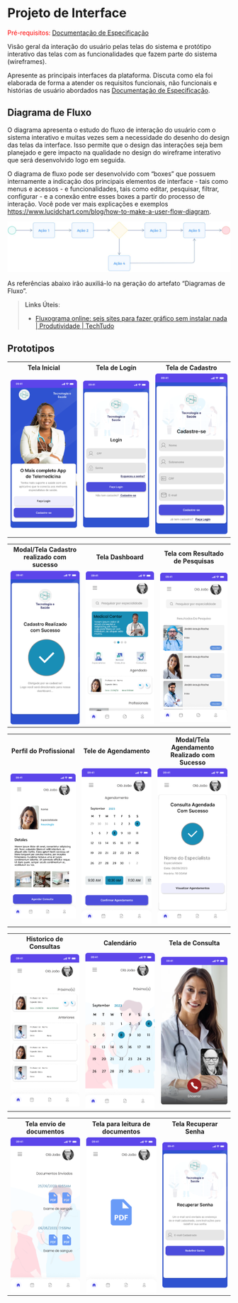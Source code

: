 # Projeto de Interface

<span style="color:red">Pré-requisitos: <a href="2-Especificação do Projeto.md"> Documentação de Especificação</a></span>

Visão geral da interação do usuário pelas telas do sistema e protótipo interativo das telas com as funcionalidades que fazem parte do sistema (wireframes).

Apresente as principais interfaces da plataforma. Discuta como ela foi elaborada de forma a atender os requisitos funcionais, não funcionais e histórias de usuário abordados nas <a href="2-Especificação do Projeto.md"> Documentação de Especificação</a>.

## Diagrama de Fluxo

O diagrama apresenta o estudo do fluxo de interação do usuário com o sistema interativo e muitas vezes sem a necessidade do desenho do design das telas da interface. Isso permite que o design das interações seja bem planejado e gere impacto na qualidade no design do wireframe interativo que será desenvolvido logo em seguida.

O diagrama de fluxo pode ser desenvolvido com “boxes” que possuem internamente a indicação dos principais elementos de interface - tais como menus e acessos - e funcionalidades, tais como editar, pesquisar, filtrar, configurar - e a conexão entre esses boxes a partir do processo de interação. Você pode ver mais explicações e exemplos https://www.lucidchart.com/blog/how-to-make-a-user-flow-diagram.

![Exemplo de Diagrama de Fluxo](img/diagramafluxo2.jpg)

As referências abaixo irão auxiliá-lo na geração do artefato “Diagramas de Fluxo”.

> **Links Úteis**:
>
> - [Fluxograma online: seis sites para fazer gráfico sem instalar nada | Produtividade | TechTudo](https://www.techtudo.com.br/listas/2019/03/fluxograma-online-seis-sites-para-fazer-grafico-sem-instalar-nada.ghtml)

## Prototipos

<table >
    <tr >
       <th>Tela Inicial</th>
       <th>Tela de Login</th>
       <th>Tela de Cadastro</th>
    </tr>
    <tr>
    <td width="300" >
         <img width="200"  src="./img/Prototipo/HomeScreen.png">
    </td>
    <td width="300" >
         <img width="200"  src="./img/Prototipo/Login.png">
    </td>
    <td width="300" >
        <img width="200"  src="./img/Prototipo/Cadastro.png">
    </td>
    </tr>
</table>

<table>
    <tr>
       <th>Modal/Tela Cadastro realizado com sucesso</th>
       <th>Tela Dashboard</th>
       <th>Tela com Resultado de Pesquisas</th>
    </tr>
    <tr>
    <td width="300" >
         <img width="200"  src="./img/Prototipo/Cadastro-Sucesso.png">
    </td>
    <td width="300" >
         <img width="200"  src="./img/Prototipo/Dashboard.png">
    </td>
    <td width="300" >
       <img width="200"  src="./img/Prototipo/Pesquisa.png">
    </td>
    </tr>
</table>

<table>
    <tr>
       <th>Perfil do Profissional</th>
       <th>Tele de Agendamento</th>
       <th>Modal/Tela Agendamento Realizado com Sucesso</th>
    </tr>
    <tr>
    <td width="300" >
         <img width="200"  src="./img/Prototipo/PerfilProfissional.png">
    </td>
    <td width="300" >
         <img width="200"  src="./img/Prototipo/Agendar.png">
    </td>
    <td width="300" >
        <img width="200"  src="./img/Prototipo/Agendamento-Sucesso.png">
    </td>
    </tr>
</table>

<table>
    <tr>
       <th>Historico de Consultas</th>
       <th>Calendário</th>
       <th>Tela de Consulta</th>
    </tr>
    <tr>
    <td width="300" >
        <img width="200"  src="./img/Prototipo/HistoricosDeConsultas.png">
    </td>
    <td width="300" >
         <img width="200"  src="./img/Prototipo/Calendario.png">
    </td>
    <td width="300" >
        <img width="200"  src="./img/Prototipo/Consulta.png">
    </td>
    </tr>
</table>

<table>
    <tr>
       <th>Tela envio de documentos</th>
       <th>Tela para leitura de documentos</th>
       <th>Tela Recuperar Senha</th>
    </tr>
    <tr>
    <td width="300" >
       <img width="200"  src="./img/Prototipo/DocumentosEnviados.png">
    </td>
    <td width="300" >
        <img width="200"  src="./img/Prototipo/Documento.png">
    </td>
    <td width="300" >
       <img width="200"  src="./img/Prototipo/RecuperarSenha.png">
    </td>
    </tr>
</table>

